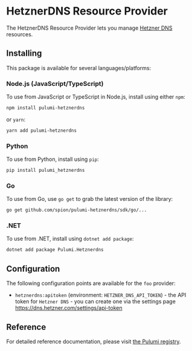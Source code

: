 # HetznerDNS Resource Provider

The HetznerDNS Resource Provider lets you manage [Hetzner DNS](https://www.hetzner.com/dns-console) resources.

## Installing

This package is available for several languages/platforms:

### Node.js (JavaScript/TypeScript)

To use from JavaScript or TypeScript in Node.js, install using either `npm`:

```bash
npm install pulumi-hetznerdns
```

or `yarn`:

```bash
yarn add pulumi-hetznerdns
```

### Python

To use from Python, install using `pip`:

```bash
pip install pulumi_hetznerdns
```

### Go

To use from Go, use `go get` to grab the latest version of the library:

```bash
go get github.com/spion/pulumi-hetznerdns/sdk/go/...
```

### .NET

To use from .NET, install using `dotnet add package`:

```bash
dotnet add package Pulumi.Hetznerdns
```

## Configuration

The following configuration points are available for the `foo` provider:

- `hetznerdns:apitoken` (environment: `HETZNER_DNS_API_TOKEN`) - the API token for `Hetzner DNS` - you can create one via the settings page https://dns.hetzner.com/settings/api-token


## Reference

For detailed reference documentation, please visit [the Pulumi registry](https://www.pulumi.com/registry/packages/hetznerdns/api-docs/).
